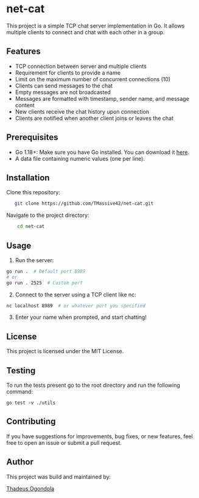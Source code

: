 # net-cat

This project is a simple TCP chat server implementation in Go. It allows multiple clients to connect and chat with each other in a group.

## Features

- TCP connection between server and multiple clients
- Requirement for clients to provide a name
- Limit on the maximum number of concurrent connections (10)
- Clients can send messages to the chat
- Empty messages are not broadcasted
- Messages are formatted with timestamp, sender name, and message content
- New clients receive the chat history upon connection
- Clients are notified when another client joins or leaves the chat

## Prerequisites

- Go 1.18+: Make sure you have Go installed. You can download it [here](https://go.dev/doc).
- A data file containing numeric values (one per line).

## Installation

Clone this repository:

 ```bash
    git clone https://github.com/TMassive42/net-cat.git
```

Navigate to the project directory:

```bash
    cd net-cat
```

## Usage
1. Run the server:
```bash
go run .  # Default port 8989
# or
go run . 2525  # Custom port
```
2. Connect to the server using a TCP client like nc:
```bash
nc localhost 8989  # or whatever port you specified
```
3. Enter your name when prompted, and start chatting!


## License

This project is licensed under the MIT License.

## Testing 
To run the tests present go to the root directory and run the following command: 
```
go test -v ./utils
```


## Contributing

If you have suggestions for improvements, bug fixes, or new features, feel free to open an issue or submit a pull request.

## Author

This project was build and maintained by:

[Thadeus Ogondola](https://github.com/TMassive42/)
